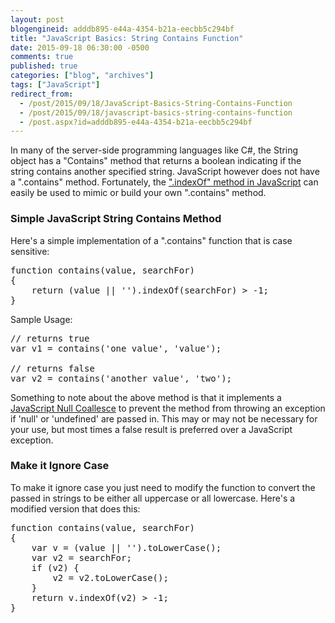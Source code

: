 ```yaml
---
layout: post
blogengineid: adddb895-e44a-4354-b21a-eecbb5c294bf
title: "JavaScript Basics: String Contains Function"
date: 2015-09-18 06:30:00 -0500
comments: true
published: true
categories: ["blog", "archives"]
tags: ["JavaScript"]
redirect_from: 
  - /post/2015/09/18/JavaScript-Basics-String-Contains-Function
  - /post/2015/09/18/javascript-basics-string-contains-function
  - /post.aspx?id=adddb895-e44a-4354-b21a-eecbb5c294bf
---
```

<!-- more -->

In many of the server-side programming languages like C#, the String object has a "Contains" method that returns a boolean indicating if the string contains another specified string. JavaScript however does not have a ".contains" method. Fortunately, the <a href="https://developer.mozilla.org/en-US/docs/Web/JavaScript/Reference/Global_Objects/String/indexOf" target="_blank">".indexOf" method in JavaScript</a> can easily be used to mimic or build your own ".contains" method.
<h3>Simple JavaScript String Contains Method</h3>

Here's a simple implementation of a ".contains" function that is case sensitive:
<pre class="brush: js; first-line: 1; tab-size: 4; toolbar: false; ">function contains(value, searchFor)
{
	return (value || '').indexOf(searchFor) > -1;
}</pre>

Sample Usage:
<pre class="brush: js; first-line: 1; tab-size: 4; toolbar: false; ">// returns true
var v1 = contains('one value', 'value');

// returns false
var v2 = contains('another value', 'two');</pre>

Something to note about the above method is that it implements a <a href="/post/2008/10/14/JavaScript-Gem-Null-Coalescing-using-the-OR-Operator">JavaScript Null Coallesce</a> to prevent the method from throwing an exception if 'null' or 'undefined' are passed in. This may or may not be necessary for your use, but most times a false result is preferred over a JavaScript exception.
<h3>Make it Ignore Case</h3>

To make it ignore case you just need to modify the function to convert the passed in strings to be either all uppercase or all lowercase. Here's a modified version that does this:
<pre class="brush: js; first-line: 1; tab-size: 4; toolbar: false; ">function contains(value, searchFor)
{
	var v = (value || '').toLowerCase();
	var v2 = searchFor;
	if (v2) {
		v2 = v2.toLowerCase();
	}
	return v.indexOf(v2) > -1;
}</pre>
